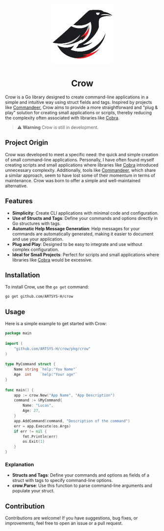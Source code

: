 <div align="center">
    <img src="./assets/images/logo-crow.png" alt="Crow Logo">
    <h1>Crow</h1>
</div>

Crow is a Go library designed to create command-line applications in a simple and intuitive way using struct fields and tags. Inspired by projects like [Commandeer](commandeer), Crow aims to provide a more straightforward and "plug & play" solution for creating small applications or scripts, thereby reducing the complexity often associated with libraries like [Cobra](cobra).

> :warning: **Warning** Crow is still in development.

## Project Origin

Crow was developed to meet a specific need: the quick and simple creation of small command-line applications. Personally, I have often found myself creating scripts and small applications where libraries like [Cobra](cobra) introduced unnecessary complexity. Additionally, tools like [Commandeer](commandeer), which share a similar approach, seem to have lost some of their momentum in terms of maintenance. Crow was born to offer a simple and well-maintained alternative.

## Features

- **Simplicity**: Create CLI applications with minimal code and configuration.
- **Use of Structs and Tags**: Define your commands and options directly in Go structures with tags.
- **Automatic Help Message Generation**: Help messages for your commands are automatically generated, making it easier to document and use your application.
- **Plug and Play**: Designed to be easy to integrate and use without complex configuration.
- **Ideal for Small Projects**: Perfect for scripts and small applications where libraries like [Cobra](cobra) would be excessive.

## Installation

To install Crow, use the `go get` command:

```bash
go get github.com/ARTSYS-H/crow
```

## Usage

Here is a simple example to get started with Crow:
```go
package main

import (
    "github.com/ARTSYS-H/crow/pkg/crow"
)

type MyCommand struct {
    Name string `help:"You Name"`
    Age  int    `help:"Your age"`
}

func main() {
    app := crow.New("App Name", "App Description")
    command := &MyCommand{
        Name: "Lucas",
        Age: 27,
    }
    app.AddCommand(command, "Description of the command")
    err = app.Execute(os.Args)
    if err != nil {
        fmt.Println(err)
        os.Exit(1)
    }
}
```

### Explanation

- **Structs and Tags**: Define your commands and options as fields of a struct with tags to specify command-line options.
- **crow.Parse**: Use this function to parse command-line arguments and populate your struct.

## Contribution

Contributions are welcome! If you have suggestions, bug fixes, or improvements, feel free to open an issue or a pull request.

[commandeer]: (https://github.com/jaffee/commandeer)
[cobra]: (https://github.com/spf13/cobra)
